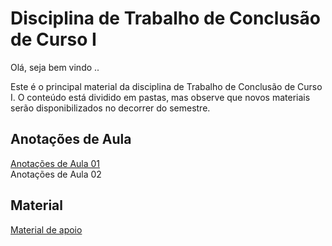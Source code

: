 # Disciplina de Trabalho de Conclusão de Curso I

Olá, seja bem vindo ..

Este é o principal material da disciplina de Trabalho de Conclusão de Curso I. O conteúdo está dividido em pastas, mas observe que novos materiais serão disponibilizados no decorrer do semestre.

## Anotações de Aula

[Anotações de Aula 01](/anotacoesAula01.md "Anotações de Aula 01")  
Anotações de Aula 02  

## Material

[Material de apoio](/Material "Material de Apoio")  
